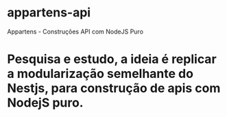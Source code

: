 # appartens-api
Appartens - Construções API com NodeJS Puro

# Pesquisa e estudo, a ideia é replicar a modularização semelhante do Nestjs, para construção de apis com NodejS puro.
